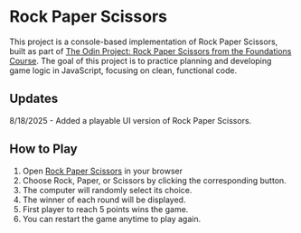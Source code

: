 # Rock Paper Scissors
This project is a console-based implementation of Rock Paper Scissors, built as part of [The Odin Project: Rock Paper Scissors from the Foundations Course](https://www.theodinproject.com/lessons/foundations-rock-paper-scissors). The goal of this project is to practice planning and developing game logic in JavaScript, focusing on clean, functional code.

## Updates
8/18/2025 - Added a playable UI version of Rock Paper Scissors.

## How to Play
1. Open [Rock Paper Scissors](https://cwjr-dev.github.io/rock-paper-scissors/) in your browser
2. Choose Rock, Paper, or Scissors by clicking the corresponding button.
3. The computer will randomly select its choice.
4. The winner of each round will be displayed.
5. First player to reach 5 points wins the game.
6. You can restart the game anytime to play again.
